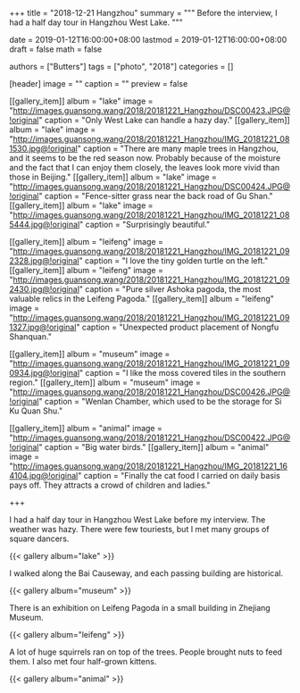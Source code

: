 +++
title = "2018-12-21 Hangzhou"
summary = """
Before the interview, I had a half day tour in Hangzhou West Lake.
"""

date = 2019-01-12T16:00:00+08:00
lastmod = 2019-01-12T16:00:00+08:00
draft = false
math = false

authors = ["Butters"]
tags = ["photo", "2018"]
categories = []

[header]
image = ""
caption = ""
preview = false

[[gallery_item]]
album = "lake"
image = "http://images.guansong.wang/2018/20181221_Hangzhou/DSC00423.JPG@!original"
caption = "Only West Lake can handle a hazy day."
[[gallery_item]]
album = "lake"
image = "http://images.guansong.wang/2018/20181221_Hangzhou/IMG_20181221_081530.jpg@!original"
caption = "There are many maple trees in Hangzhou, and it seems to be the red season now. Probably because of the moisture and the fact that I can enjoy them closely, the leaves look more vivid than those in Beijing."
[[gallery_item]]
album = "lake"
image = "http://images.guansong.wang/2018/20181221_Hangzhou/DSC00424.JPG@!original"
caption = "Fence-sitter grass near the back road of Gu Shan."
[[gallery_item]]
album = "lake"
image = "http://images.guansong.wang/2018/20181221_Hangzhou/IMG_20181221_085444.jpg@!original"
caption = "Surprisingly beautiful."


[[gallery_item]]
album = "leifeng"
image = "http://images.guansong.wang/2018/20181221_Hangzhou/IMG_20181221_092328.jpg@!original"
caption = "I love the tiny golden turtle on the left."
[[gallery_item]]
album = "leifeng"
image = "http://images.guansong.wang/2018/20181221_Hangzhou/IMG_20181221_092430.jpg@!original"
caption = "Pure silver Ashoka pagoda, the most valuable relics in the Leifeng Pagoda."
[[gallery_item]]
album = "leifeng"
image = "http://images.guansong.wang/2018/20181221_Hangzhou/IMG_20181221_091327.jpg@!original"
caption = "Unexpected product placement of Nongfu Shanquan."


[[gallery_item]]
album = "museum"
image = "http://images.guansong.wang/2018/20181221_Hangzhou/IMG_20181221_090934.jpg@!original"
caption = "I like the moss covered tiles in the southern region."
[[gallery_item]]
album = "museum"
image = "http://images.guansong.wang/2018/20181221_Hangzhou/DSC00426.JPG@!original"
caption = "Wenlan Chamber, which used to be the storage for Si Ku Quan Shu."


[[gallery_item]]
album = "animal"
image = "http://images.guansong.wang/2018/20181221_Hangzhou/DSC00422.JPG@!original"
caption = "Big water birds."
[[gallery_item]]
album = "animal"
image = "http://images.guansong.wang/2018/20181221_Hangzhou/IMG_20181221_164104.jpg@!original"
caption = "Finally the cat food I carried on daily basis pays off. They attracts a crowd of children and ladies."

+++

I had a half day tour in Hangzhou West Lake before my interview.
The weather was hazy.
There were few touriests,
but I met many groups of square dancers.

{{< gallery album="lake" >}}

I walked along the Bai Causeway,
and each passing building are historical.

{{< gallery album="museum" >}}

There is an exhibition on Leifeng Pagoda in a small building
in Zhejiang Museum.

{{< gallery album="leifeng" >}}

A lot of huge squirrels ran on top of the trees.
People brought nuts to feed them.
I also met four half-grown kittens.

{{< gallery album="animal" >}}